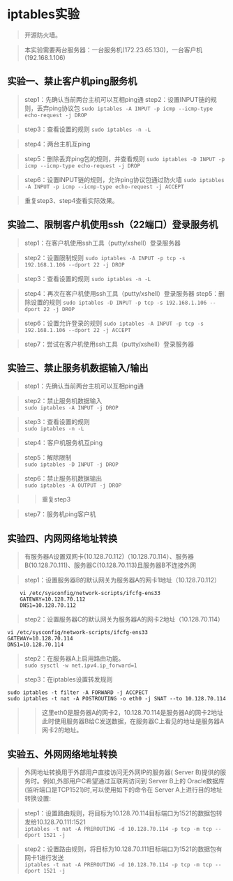 # iptables实验
>开源防火墙。

>本实验需要两台服务器：一台服务机(172.23.65.130)，一台客户机(192.168.1.106)

## 实验一、禁止客户机ping服务机
>step1：先确认当前两台主机可以互相ping通
>step2：设置INPUT链的规则，丢弃ping协议包 
`sudo iptables -A INPUT -p icmp --icmp-type echo-request -j DROP`

>step3：查看设置的规则 
`sudo iptables -n -L`

>step4：两台主机互ping

>step5：删除丢弃ping包的规则，并查看规则 
`sudo iptables -D INPUT -p icmp --icmp-type echo-request -j DROP`

>step6：设置INPUT链的规则，允许ping协议包通过防火墙 
`sudo iptables -A INPUT -p icmp --icmp-type echo-request -j ACCEPT`

>重复step3、step4查看实际效果。


## 实验二、限制客户机使用ssh（22端口）登录服务机
>step1：在客户机使用ssh工具（putty/xshell）登录服务器

>step2：设置限制规则 
`sudo iptables -A INPUT -p tcp -s 192.168.1.106 --dport 22 -j DROP`

>step3：查看设置的规则 
`sudo iptables -n -L`

>step4：再次在客户机使用ssh工具（putty/xshell）登录服务器
>step5：删除设置的规则 
`sudo iptables -D INPUT -p tcp -s 192.168.1.106 --dport 22 -j DROP`

>step6：设置允许登录的规则 
`sudo iptables -A INPUT -p tcp -s 192.168.1.106 --dport 22 -j ACCEPT`

>step7：尝试在客户机使用ssh工具（putty/xshell）登录服务器


## 实验三、禁止服务机数据输入/输出
>step1：先确认当前两台主机可以互相ping通

>step2：禁止服务机数据输入  
`sudo iptables -A INPUT -j DROP`

>step3：查看设置的规则  
`sudo iptables -n -L`

>step4：客户机服务机互ping

>step5：解除限制  
`sudo iptables -D INPUT -j DROP`

>step6：禁止服务机数据输出  
`sudo iptables -A OUTPUT -j DROP`

>>重复step3

>step7：服务机ping客户机


## 实验四、内网网络地址转换
>有服务器A设置双网卡(10.128.70.112)（10.128.70.114）、服务器B(10.128.70.111)、服务器C(10.128.70.113)且服务器B不连接外网

>step1：设置服务器B的默认网关为服务器A的网卡1地址（10.128.70.112） 
```
	vi /etc/sysconfig/network-scripts/ifcfg-ens33
	GATEWAY=10.128.70.112
	DNS1=10.128.70.112
```

>step2：设置服务器C的默认网关为服务器A的网卡2地址（10.128.70.114） 
```
vi /etc/sysconfig/network-scripts/ifcfg-ens33
GATEWAY=10.128.70.114
DNS1=10.128.70.114
```
>step2：在服务器A上启用路由功能。  
`sudo sysctl -w net.ipv4.ip_forward=1`

>step3：在iptables设置转发规则
```
sudo iptables -t filter -A FORWARD -j ACCPECT
sudo iptables -t nat -A POSTROUTING -o eth0 -j SNAT --to 10.128.70.114
```
>>这里eth0是服务器A的网卡2，10.128.70.114是服务器A的网卡2地址此时使用服务器B给C发送数据，在服务器C上看见的地址是服务器A网卡2的地址。

## 实验五、外网网络地址转换
>外网地址转换用于外部用户直接访问无外网IP的服务器( Server B)提供的服务时。例如,外部用户C希望通过互联网访问到 Server B上的 Oracle数据库(监听端口是TCP1521)时,可以使用如下的命令在 Server A上进行目的地址转换设置:

>step1：设置路由规则，将目标为10.128.70.114目标端口为1521的数据包转发给10.128.70.111:1521   
`iptables -t nat -A PREROUTING -d 10.128.70.114 -p tcp -m tcp --dport 1521 -j`

>step2：设置路由规则，将目标为10.128.70.111目标端口为1521的数据包有网卡1进行发送  
`iptables -t nat -A PREROUTING -d 10.128.70.114 -p tcp -m tcp --dport 1521 -j`